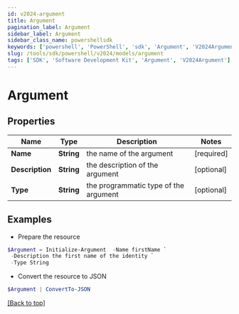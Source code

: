 ```yaml
---
id: v2024-argument
title: Argument
pagination_label: Argument
sidebar_label: Argument
sidebar_class_name: powershellsdk
keywords: ['powershell', 'PowerShell', 'sdk', 'Argument', 'V2024Argument'] 
slug: /tools/sdk/powershell/v2024/models/argument
tags: ['SDK', 'Software Development Kit', 'Argument', 'V2024Argument']
---
```



# Argument

## Properties

Name | Type | Description | Notes
------------ | ------------- | ------------- | -------------
**Name** | **String** | the name of the argument | [required]
**Description** | **String** | the description of the argument | [optional] 
**Type** | **String** | the programmatic type of the argument | [optional] 

## Examples

- Prepare the resource
```powershell
$Argument = Initialize-Argument  -Name firstName `
 -Description the first name of the identity `
 -Type String
```

- Convert the resource to JSON
```powershell
$Argument | ConvertTo-JSON
```


[[Back to top]](#) 


